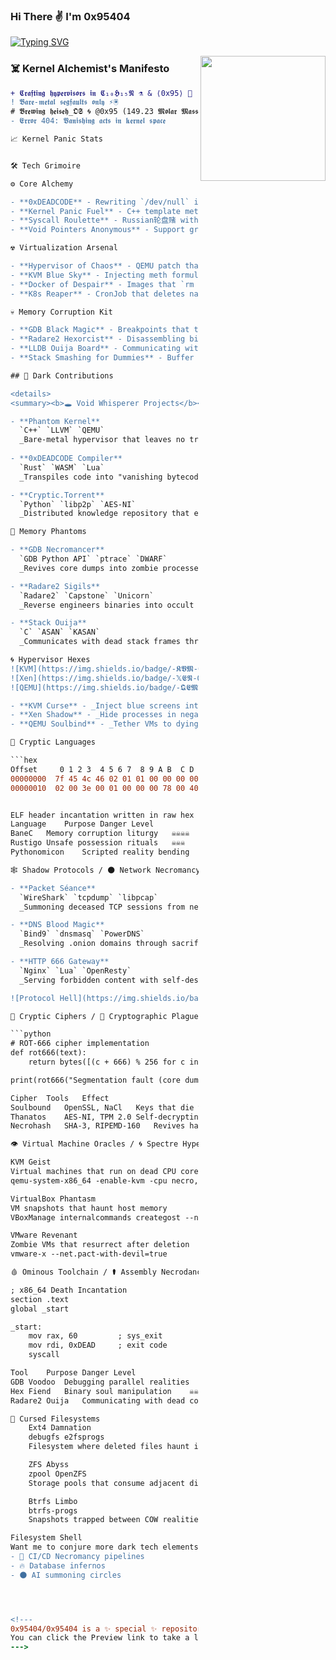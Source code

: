### Hi There ✌️ I'm 0x95404 

[![Typing SVG](https://readme-typing-svg.herokuapp.com?font=Hack+NERD+Font&size=24&duration=4000&color=00F7FF&background=000000&center=true&vCenter=true&width=900&lines=𝕳𝖔𝖕𝖊𝖋𝖚𝖑𝖓𝖊𝖘𝖘+𝖎+𝖜𝖎𝖑𝖑+𝖛𝖆𝖓𝖎𝖘𝖍+𝖜𝖎𝖙𝖍+𝖙𝖍𝖊+𝖘𝖆𝖓𝖉𝖘+𝖔𝖋+𝖙𝖎𝖒𝖊;𝕭𝖊𝖞𝖔𝖓𝖉+𝖙𝖍𝖊+𝖍𝖔𝖗𝖎𝖟𝖔𝖓+𝖎𝖓+𝕱𝖚𝖑𝖑+𝕸𝖊𝖆𝖘𝖚𝖗𝖊𝖘)](https://git.io/typing-svg)

<img align="right" src="https://i.giphy.com/media/LmNwrBhejkK9EFP504/200w.webp" width="200" />

### **☠️ Kernel Alchemist's Manifesto**
```diff
+ 𝕮𝖗𝖆𝖋𝖙𝖎𝖓𝖌 𝖍𝖞𝖕𝖊𝖗𝖛𝖎𝖘𝖔𝖗𝖘 𝖎𝖓 𝕮₁₀𝕳₁₅𝕹 ⚗️ & ⟨0x95⟩ 🔣  
! 𝕭𝖆𝖗𝖊-𝖒𝖊𝖙𝖆𝖑 𝖘𝖊𝖌𝖋𝖆𝖚𝖑𝖙𝖘 𝖔𝖓𝖑𝖞 ⚡🖲️  
# 𝕭𝖗𝖊𝖜𝖎𝖓𝖌 𝖍𝖊𝖎𝖘𝖊𝖍_𝕺𝕾 🌀 @0x95 (149.23 𝕸𝖔𝖑𝖆𝖗 𝕸𝖆𝖘𝖘)  
- 𝕰𝖗𝖗𝖔𝖗 404: 𝖁𝖆𝖓𝖎𝖘𝖍𝖎𝖓𝖌 𝖆𝖈𝖙𝖘 𝖎𝖓 𝖐𝖊𝖗𝖓𝖊𝖑 𝖘𝖕𝖆𝖈𝖊  

📈 Kernel Panic Stats


🛠️ Tech Grimoire

⚙️ Core Alchemy

- **0xDEADCODE** - Rewriting `/dev/null` in hex  
- **Kernel Panic Fuel** - C++ template metaprogramming that segfaults on sight  
- **Syscall Roulette** - Russian轮盘赌 with `fork()`  
- **Void Pointers Anonymous** - Support group for dereferencing addicts  

☢️ Virtualization Arsenal

- **Hypervisor of Chaos** - QEMU patch that randomizes CPUID  
- **KVM Blue Sky** - Injecting meth formulas into VM entropy pools  
- **Docker of Despair** - Images that `rm -rf /*` on `docker stop`  
- **K8s Reaper** - CronJob that deletes namespaces at midnight  

💀 Memory Corruption Kit

- **GDB Black Magic** - Breakpoints that trigger triple faults  
- **Radare2 Hexorcist** - Disassembling binaries into I Ching hexagrams  
- **LLDB Ouija Board** - Communicating with dead processes  
- **Stack Smashing for Dummies** - Buffer overflow coloring book  

## 🔮 Dark Contributions

<details>
<summary><b>🕳️ Void Whisperer Projects</b></summary>

- **Phantom Kernel**  
  `C++` `LLVM` `QEMU`  
  _Bare-metal hypervisor that leaves no trace in memory_
  
- **0xDEADCODE Compiler**  
  `Rust` `WASM` `Lua`  
  _Transpiles code into "vanishing bytecode" that self-destructs after execution_

- **Cryptic.Torrent**  
  `Python` `libp2p` `AES-NI`  
  _Distributed knowledge repository that evaporates after 404 seconds_

👻 Memory Phantoms

- **GDB Necromancer**  
  `GDB Python API` `ptrace` `DWARF`  
  _Revives core dumps into zombie processes_

- **Radare2 Sigils**  
  `Radare2` `Capstone` `Unicorn`  
  _Reverse engineers binaries into occult assembly patterns_

- **Stack Ouija**  
  `C` `ASAN` `KASAN`  
  _Communicates with dead stack frames through buffer overflows_

🌀 Hypervisor Hexes
![KVM](https://img.shields.io/badge/-𝕶𝖁𝕸-000000?style=flat&logo=virtualbox)
![Xen](https://img.shields.io/badge/-𝕏𝕰𝕹-000000?style=flat&logo=xen)
![QEMU](https://img.shields.io/badge/-𝕼𝕰𝕸𝖀-000000?style=flat&logo=qemu)

- **KVM Curse** - _Inject blue screens into guest VMs_  
- **Xen Shadow** - _Hide processes in negative dimension_  
- **QEMU Soulbind** - _Tether VMs to dying host processes_

🧪 Cryptic Languages

```hex
Offset     0 1 2 3  4 5 6 7  8 9 A B  C D E F
00000000  7f 45 4c 46 02 01 01 00 00 00 00 00  00 00 00 00
00000010  02 00 3e 00 01 00 00 00 78 00 40 00  00 00 00 00


ELF header incantation written in raw hex
Language	Purpose	Danger Level
BaneC	Memory corruption liturgy	☠️☠️☠️☠️
Rustigo	Unsafe possession rituals	☠️☠️☠️
Pythonomicon	Scripted reality bending	☠️☠️

🕸️ Shadow Protocols / 🌑 Network Necromancy

- **Packet Séance**  
  `WireShark` `tcpdump` `libpcap`  
  _Summoning deceased TCP sessions from network purgatory_

- **DNS Blood Magic**  
  `Bind9` `dnsmasq` `PowerDNS`  
  _Resolving .onion domains through sacrificial DNS queries_

- **HTTP 666 Gateway**  
  `Nginx` `Lua` `OpenResty`  
  _Serving forbidden content with self-destructing cookies_

![Protocol Hell](https://img.shields.io/badge/-𝕾𝖍𝖆𝖉𝖔𝖜_𝕺𝖘𝖎-000000?style=flat&logo=internet-explorer)

🔐 Cryptic Ciphers / 🦠 Cryptographic Plagues

```python
# ROT-666 cipher implementation
def rot666(text):
    return bytes([(c + 666) % 256 for c in text.encode()])

print(rot666("Segmentation fault (core dumped)"))

Cipher	Tools	Effect
Soulbound	OpenSSL, NaCl	Keys that die with owner
Thanatos	AES-NI, TPM 2.0	Self-decrypting ephemeral
Necrohash	SHA-3, RIPEMD-160	Revives hashes from graves

👁️ Virtual Machine Oracles / 🌀 Spectre Hypervisors

KVM Geist
Virtual machines that run on dead CPU cores
qemu-system-x86_64 -enable-kvm -cpu necro,+sep

VirtualBox Phantasm
VM snapshots that haunt host memory
VBoxManage internalcommands creategost --name Specter

VMware Revenant
Zombie VMs that resurrect after deletion
vmware-x --net.pact-with-devil=true

🩸 Ominous Toolchain / ⚰️ Assembly Necrodancy

; x86_64 Death Incantation
section .text
global _start

_start:
    mov rax, 60         ; sys_exit
    mov rdi, 0xDEAD     ; exit code
    syscall

Tool	Purpose	Danger Level
GDB Voodoo	Debugging parallel realities	☠️☠️☠️☠️
Hex Fiend	Binary soul manipulation	☠️☠️☠️
Radare2 Ouija	Communicating with dead code	☠️☠️☠️☠️

💾 Cursed Filesystems
    Ext4 Damnation
    debugfs e2fsprogs
    Filesystem where deleted files haunt inodes

    ZFS Abyss
    zpool OpenZFS
    Storage pools that consume adjacent disks

    Btrfs Limbo
    btrfs-progs
    Snapshots trapped between COW realities

Filesystem Shell 
Want me to conjure more dark tech elements? I can add:  
- 🧟 CI/CD Necromancy pipelines  
- 🔥 Database infernos  
- 🌑 AI summoning circles




<!---
0x95404/0x95404 is a ✨ special ✨ repository because its `README.md` (this file) appears on your GitHub profile.
You can click the Preview link to take a look at your changes.
--->
